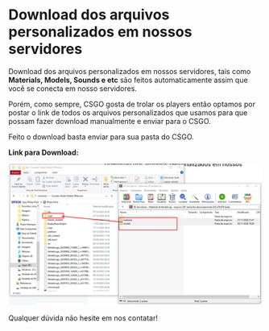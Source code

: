 # Download dos arquivos personalizados em nossos servidores

Download dos arquivos personalizados em nossos servidores, tais como **Materials, Models, Sounds e etc** são feitos automaticamente assim que você se conecta em nosso servidores.

Porém, como sempre, CSGO gosta de trolar os players então optamos por postar o link de todos os arquivos personalizados que usamos para que possam fazer download manualmente e enviar para o CSGO.

Feito o download basta enviar para sua pasta do CSGO.

**Link para Download:**

![](../.gitbook/assets/image%20%2810%29.png)

Qualquer dúvida não hesite em nos contatar!

